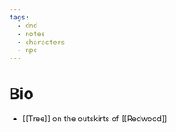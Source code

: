 ```yaml
---
tags:
  - dnd
  - notes
  - characters
  - npc
---
```

# Bio
- [[Tree]] on the outskirts of [[Redwood]]